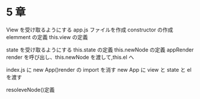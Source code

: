 # 5 章

View を受け取るようにする
app.js ファイルを作成
constructor の作成
elemment の定義
this.view の定義

state を受け取るようにする
this.state の定義
this.newNode の定義
appRender
render を呼び出し、this.newNode を渡して,this.el へ

index.js に new App()render の import を消す
new App に view と state と el を渡す

resoleveNode()定義
